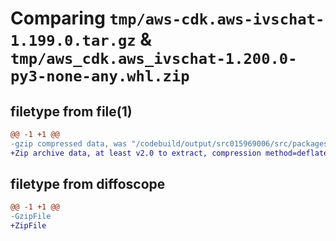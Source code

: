 # Comparing `tmp/aws-cdk.aws-ivschat-1.199.0.tar.gz` & `tmp/aws_cdk.aws_ivschat-1.200.0-py3-none-any.whl.zip`

## filetype from file(1)

```diff
@@ -1 +1 @@
-gzip compressed data, was "/codebuild/output/src015969006/src/packages/@aws-cdk/aws-ivschat/dist/python/aws-cdk.aws-ivschat-1.199.0.tar", last modified: Thu Apr 20 17:20:27 2023, max compression
+Zip archive data, at least v2.0 to extract, compression method=deflate
```

## filetype from diffoscope

```diff
@@ -1 +1 @@
-GzipFile
+ZipFile
```

